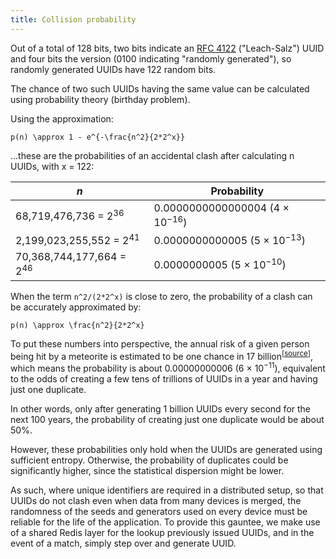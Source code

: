 ```yaml
---
title: Collision probability
---
```


Out of a total of 128 bits, two bits indicate an [RFC 4122](https://tools.ietf.org/html/rfc4122) ("Leach-Salz") UUID and four bits the version (0100 indicating "randomly generated"), so randomly generated UUIDs have 122 random bits.

The chance of two such UUIDs having the same value can be calculated using probability theory (birthday problem).

Using the approximation:

`p(n) \approx 1 - e^{-\frac{n^2}{2*2^x}}`

...these are the probabilities of an accidental clash after calculating n UUIDs, with x = 122:

| _n_ | Probability |
|-----|-------------|
| 68,719,476,736 = 2<sup>36</sup> | 0.0000000000000004 (4 × 10<sup>−16</sup>) |
| 2,199,023,255,552 = 2<sup>41</sup> | 0.0000000000005 (5 × 10<sup>−13</sup>) |
| 70,368,744,177,664 = 2<sup>46</sup> | 0.0000000005 (5 × 10<sup>−10</sup>) |

When the term `n^2/(2*2^x)` is close to zero, the probability of a clash can be accurately approximated by:

`p(n) \approx \frac{n^2}{2*2^x}`

To put these numbers into perspective, the annual risk of a given person being hit by a meteorite is estimated to be one chance in 17 billion<sup>[[source](http://www.dartmouth.edu/~chance/chance_news/recent_news/chance_news_2.21.html)]</sup>, which means the probability is about 0.00000000006 (6 × 10<sup>−11</sup>), equivalent to the odds of creating a few tens of trillions of UUIDs in a year and having just one duplicate.

In other words, only after generating 1 billion UUIDs every second for the next 100 years, the probability of creating just one duplicate would be about 50%.

However, these probabilities only hold when the UUIDs are generated using sufficient entropy. Otherwise, the probability of duplicates could be significantly higher, since the statistical dispersion might be lower.

As such, where unique identifiers are required in a distributed setup, so that UUIDs do not clash even when data from many devices is merged, the randomness of the seeds and generators used on every device must be reliable for the life of the application. To provide this gauntee, we make use of a shared Redis layer for the lookup previously issued UUIDs, and in the event of a match, simply step over and generate UUID.
